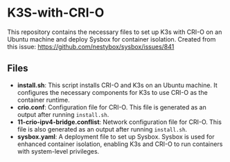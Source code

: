 # K3S-with-CRI-O

This repository contains the necessary files to set up K3s with CRI-O on an Ubuntu machine and deploy Sysbox for container isolation.
Created from this issue: https://github.com/nestybox/sysbox/issues/841

## Files

- **install.sh**: This script installs CRI-O and K3s on an Ubuntu machine. It configures the necessary components for K3s to use CRI-O as the container runtime.
- **crio.conf**: Configuration file for CRI-O. This file is generated as an output after running `install.sh`.
- **11-crio-ipv4-bridge.conflist**: Network configuration file for CRI-O. This file is also generated as an output after running `install.sh`.
- **sysbox.yaml**: A deployment file to set up Sysbox. Sysbox is used for enhanced container isolation, enabling K3s and CRI-O to run containers with system-level privileges.

